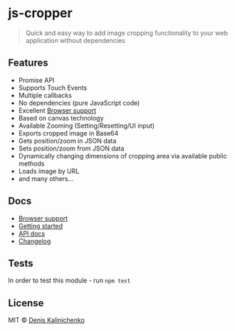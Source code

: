 # js-cropper

> Quick and easy way to add image cropping functionality to your web application without dependencies

## Features
* Promise API
* Supports Touch Events
* Multiple callbacks
* No dependencies (pure JavaScript code)
* Excellent [Browser support](docs/BROWSER_SUPPORT.md)
* Based on canvas technology
* Available Zooming (Setting/Resetting/UI input)
* Exports cropped image in Base64
* Gets position/zoom in JSON data
* Sets position/zoom from JSON data
* Dynamically changing dimensions of cropping area via available public methods
* Loads image by URL
* and many others...

## Docs

* [Browser support](docs/BROWSER_SUPPORT.md)
* [Getting started](docs/GETTING_STARTED.md)
* [API docs](docs/API.md)
* [Changelog](CHANGELOG.md)

## Tests
In order to test this module - run `npm test`

## License
MIT © [Denis Kalinichenko](https://kalinichenko.me)